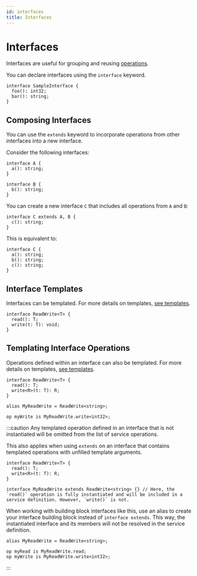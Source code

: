 ```yaml
---
id: interfaces
title: Interfaces
---
```


# Interfaces

Interfaces are useful for grouping and reusing [operations](./operations.md).

You can declare interfaces using the `interface` keyword.

```typespec
interface SampleInterface {
  foo(): int32;
  bar(): string;
}
```

## Composing Interfaces

You can use the `extends` keyword to incorporate operations from other interfaces into a new interface.

Consider the following interfaces:

```typespec
interface A {
  a(): string;
}

interface B {
  b(): string;
}
```

You can create a new interface `C` that includes all operations from `A` and `B`:

```typespec
interface C extends A, B {
  c(): string;
}
```

This is equivalent to:

```typespec
interface C {
  a(): string;
  b(): string;
  c(): string;
}
```

## Interface Templates

Interfaces can be templated. For more details on templates, [see templates](./templates.md).

```typespec
interface ReadWrite<T> {
  read(): T;
  write(t: T): void;
}
```

## Templating Interface Operations

Operations defined within an interface can also be templated. For more details on templates, [see templates](./templates.md).

```typespec
interface ReadWrite<T> {
  read(): T;
  write<R>(t: T): R;
}

alias MyReadWrite = ReadWrite<string>;

op myWrite is MyReadWrite.write<int32>;
```

:::caution
Any templated operation defined in an interface that is not instantiated will be omitted from the list of service operations.

This also applies when using `extends` on an interface that contains templated operations with unfilled template arguments.

```typespec
interface ReadWrite<T> {
  read(): T;
  write<R>(t: T): R;
}

interface MyReadWrite extends ReadWrite<string> {} // Here, the `read()` operation is fully instantiated and will be included in a service definition. However, `write()` is not.
```

When working with building block interfaces like this, use an alias to create your interface building block instead of `interface extends`. This way, the instantiated interface and its members will not be resolved in the service definition.

```typespec
alias MyReadWrite = ReadWrite<string>;

op myRead is MyReadWrite.read;
op myWrite is MyReadWrite.write<int32>;
```

:::
